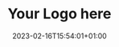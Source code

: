 ---
title: "Your Logo here"
date: 2023-02-16T15:54:01+01:00
image: "sponsors/your_logo_here/Your-Logo-here.png"
draft: false
---